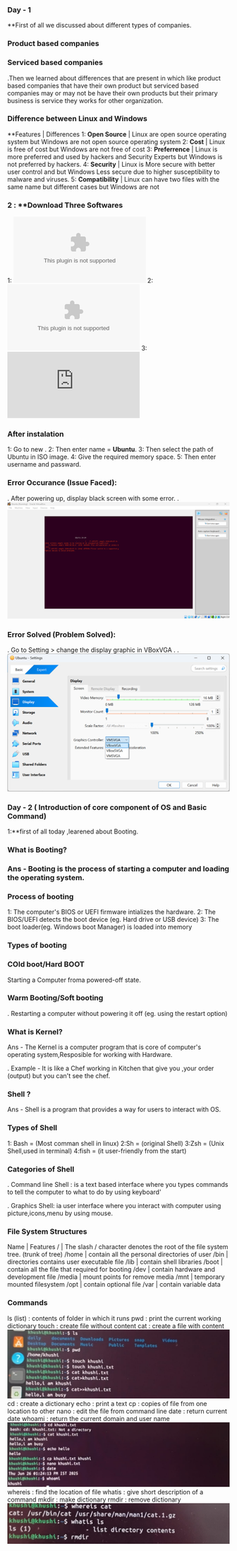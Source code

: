  ### Day - 1
**First of all we discussed about different types of companies.
### Product based companies
### Serviced based companies
.Then we learned about differences that are present in which like product based companies that have their own product but serviced based companies may or may not be have their own products but their primary business is service they works for other organization.
### Difference between Linux and Windows 
**Features           | Differences
 1: **Open Source**  | Linux are open source operating system but Windows are not open source operating system 
2: **Cost**         | Linux is free of cost but Windows are not free of cost 
3: **Preferrence**   | Linux is more preferred and used by hackers and Security Experts but Windows is not preferred by hackers. 
4: **Security**      | Linux is More secure with better user control and  but Windows Less secure due to higher susceptibility to malware and viruses.
5: **Compatibility** | Linux can have two files with the same name but different cases but Windows are not
### 2 : **Download Three Softwares
1: ![Oracle Virtual Machine](https://download.virtualbox.org/virtualbox/7.1.10/VirtualBox-7.1.10-169112-Win.exe)
2: ![Microsof Visual C++](https://download.visualstudio.microsoft.com/download/pr/40b59c73-1480-4caf-ab5b-4886f176bf71/D62841375B90782B1829483AC75695CCEF680A8F13E7DE569B992EF33C6CD14A/VC_redist.x64.exe)
3: ![Ubuntu 24.04.2](http://login.gndec.ac.in/ubuntu-24.04.2-desktop-amd64.iso)
### After instalation 
1: Go to new .
2: Then enter name = **Ubuntu**.
3: Then select the path of Ubuntu in ISO image.
4: Give the required memory space.
5: Then enter username and passward.
### Error Occurance (Issue Faced):
. After powering up, display black screen with some error.
. ![alt Error](Error.png)
### Error Solved (Problem Solved):
. Go to Setting > change the display graphic in VBoxVGA .
.![alt Error Solved](ErrorSolved.png)

### Day - 2 ( Introduction of core component of OS and Basic Command)
1:**first of all today ,learened about Booting.
### What is Booting?
### Ans - Booting is the process of starting a computer and loading the operating system.
### Process of booting
1: The computer's BIOS or UEFI firmware intializes the hardware.
2: The BIOS/UEFI detects the boot device (eg. Hard drive or USB device)
3: The boot loader(eg. Windows boot Manager) is loaded into memory
### Types of booting
### COld boot/Hard BOOT
Starting a Computer froma  powered-off state.
### Warm Booting/Soft booting
. Restarting a computer without powering it off (eg. using the restart option)
### What is Kernel?
 Ans - The Kernel is a computer program that is core of computer's  operating system,Resposible for working with Hardware.
 
 . Example - It is like a Chef working in Kitchen that give you ,your order (output) but you can't see the chef.
 ### Shell ?
 Ans - Shell is a program that provides a way for users to interact with OS.
 ### Types of Shell
 1: Bash = (Most comman shell in linux)
 2:Sh = (original Shell)
 3:Zsh = (Unix Shell,used in terminal)
 4:fish = (it user-friendly from the start)
 ### Categories of Shell
 . Command line Shell : is a text based interface where you types commands to tell the computer to what to do by using keyboard'
 
 . Graphics Shell: ia user interface where you interact with computer using picture,icons,menu by using mouse.
 
### File System Structures
Name      |    Features
 /        |  The slash / character denotes the root of the file system tree. (trunk of tree)
 /home    |   contain all the personal directories of user
 /bin     |   directories contains user executable file 
 /lib     |   contain shell libraries
 /boot    |   contain all the file that required for booting
 /dev     |   contain hardware and development file
 /media   |   mount points for remove media
 /mnt     |   temporary mounted filesystem
 /opt     |   contain optional file
 /var     |   contain variable data 
 ### Commands  
 ls (list) : contents of folder in which it runs
 pwd : print the current working dictionary
 touch : create file without content
 cat : create a file with content 
 ![alt Command](Command1.jpg)
 cd : create a dictionary
 echo : print a text
 cp : copies of file from one location to other
 nano : edit the file from command line
 date : return current date
whoami :  return the current domain and user name
![alt Command4](Command4.jpg)
 whereis : find the location of file
 whatis : give short description of a command
 mkdir : make dictionary
 rmdir : remove dictionary
 ![alt Command5](Command5.jpg)
        
        
        
        
        
        
        
 

 
 








